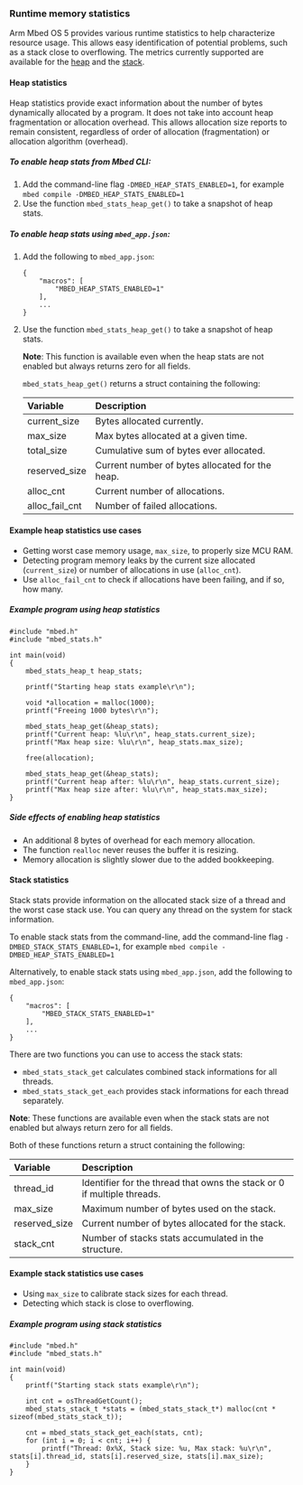 ### Runtime memory statistics

Arm Mbed OS 5 provides various runtime statistics to help characterize resource usage. This allows easy identification of potential problems, such as a stack close to overflowing. The metrics currently supported are available for the [heap](#heap-statistics) and the [stack](#stack-statistics).

#### Heap statistics

Heap statistics provide exact information about the number of bytes dynamically allocated by a program. It does not take into account heap fragmentation or allocation overhead. This allows allocation size reports to remain consistent, regardless of order of allocation (fragmentation) or allocation algorithm (overhead).

##### To enable heap stats from Mbed CLI:

1. Add the command-line flag `-DMBED_HEAP_STATS_ENABLED=1`, for example `mbed compile -DMBED_HEAP_STATS_ENABLED=1`
1. Use the function `mbed_stats_heap_get()` to take a snapshot of heap stats.

##### To enable heap stats using `mbed_app.json`:

1. Add the following to `mbed_app.json`:
   
   ```
   {
       "macros": [
           "MBED_HEAP_STATS_ENABLED=1"
       ],
       ...
   }
   ```

1. Use the function `mbed_stats_heap_get()` to take a snapshot of heap stats.

   <span class="notes">**Note**: This function is available even when the heap stats are not enabled but always returns zero for all fields.</span>

   `mbed_stats_heap_get()` returns a struct containing the following:

   | Variable          | Description                                       |
   | :---------------- | :------------------------------------------------ |
   | current_size      | Bytes allocated currently.                        |
   | max_size          | Max bytes allocated at a given time.              |
   | total_size        | Cumulative sum of bytes ever allocated.           |
   | reserved_size     | Current number of bytes allocated for the heap.   |
   | alloc_cnt         | Current number of allocations.                    |
   | alloc_fail_cnt    | Number of failed allocations.                     |


#### Example heap statistics use cases

- Getting worst case memory usage, `max_size`, to properly size MCU RAM.
- Detecting program memory leaks by the current size allocated (`current_size`) or number of allocations in use (`alloc_cnt`).
- Use `alloc_fail_cnt` to check if allocations have been failing, and if so, how many.

##### Example program using heap statistics

```
#include "mbed.h"
#include "mbed_stats.h"

int main(void)
{
    mbed_stats_heap_t heap_stats;

    printf("Starting heap stats example\r\n");

    void *allocation = malloc(1000);
    printf("Freeing 1000 bytes\r\n");

    mbed_stats_heap_get(&heap_stats);
    printf("Current heap: %lu\r\n", heap_stats.current_size);
    printf("Max heap size: %lu\r\n", heap_stats.max_size);

    free(allocation);

    mbed_stats_heap_get(&heap_stats);
    printf("Current heap after: %lu\r\n", heap_stats.current_size);
    printf("Max heap size after: %lu\r\n", heap_stats.max_size);
}
```

##### Side effects of enabling heap statistics

- An additional 8 bytes of overhead for each memory allocation.
- The function `realloc` never reuses the buffer it is resizing.
- Memory allocation is slightly slower due to the added bookkeeping.

#### Stack statistics

Stack stats provide information on the allocated stack size of a thread and the worst case stack use. You can query any thread on the system for stack information.

To enable stack stats from the command-line, add the command-line flag `-DMBED_STACK_STATS_ENABLED=1`, for example `mbed compile -DMBED_HEAP_STATS_ENABLED=1`

Alternatively, to enable stack stats using `mbed_app.json`, add the following to `mbed_app.json`:

```
{
    "macros": [
        "MBED_STACK_STATS_ENABLED=1"
    ],
    ...
}
```

There are two functions you can use to access the stack stats:

- `mbed_stats_stack_get` calculates combined stack informations for all threads.
- `mbed_stats_stack_get_each` provides stack informations for each thread separately.

<span class="notes">**Note**: These functions are available even when the stack stats are not enabled but always return zero for all fields.</span>

Both of these functions return a struct containing the following:


| Variable        | Description                                                               |
| :-------------- | :------------------------------------------------------------------------ |
| thread_id       | Identifier for the thread that owns the stack or 0 if multiple threads.   |              
| max_size        | Maximum number of bytes used on the stack.                                |
| reserved_size   | Current number of bytes allocated for the stack.                          |
| stack_cnt       | Number of stacks stats accumulated in the structure.                      |


#### Example stack statistics use cases

- Using `max_size` to calibrate stack sizes for each thread.
- Detecting which stack is close to overflowing.

##### Example program using stack statistics

```
#include "mbed.h"
#include "mbed_stats.h"

int main(void)
{
    printf("Starting stack stats example\r\n");

    int cnt = osThreadGetCount();
    mbed_stats_stack_t *stats = (mbed_stats_stack_t*) malloc(cnt * sizeof(mbed_stats_stack_t));

    cnt = mbed_stats_stack_get_each(stats, cnt);
    for (int i = 0; i < cnt; i++) {
        printf("Thread: 0x%X, Stack size: %u, Max stack: %u\r\n", stats[i].thread_id, stats[i].reserved_size, stats[i].max_size);
    }
}
```
